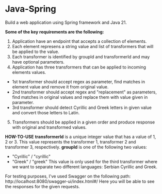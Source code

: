 # Java-Spring
Build a web application using Spring framework and Java 21.

**Some of the key requirements are the following:**
1. Application have an endpoint that accepts a collection of elements.
2. Each element represens a string value and list of transformers that will be applied to the value.
3. Each transformer is identified by groupId and transformerId and may have optional parameters.
4. Application has three transformers that can be applied to incoming elements values.
  - 1st transformer should accept regex as parameter, find matches in element value and remove it from
    original value.
  - 2nd transformer should accept regex and "replacement" as parameters, find matches in original values and
    replace them with value given in parameter.
  - 3rd transformer should detect Cyrillic and Greek letters in given value and convert those letters to Latin.
5. Transformers should be applied in a given order and produce response with original and transformed values.

**HOW-TO-USE**
**transformerId** is a unique integer value that has a value of 1, 2 or 3. This value represents the transformer 1, transformer 2 and transformer 3, respectively.
**groupId** is one of the following two values:
  - "Cyrillic" / "cyrillic"
  - "Greek" / "greek"
This value is only used for the third transformer where we want to separate two different languages: Serbian Cyrillic and Greek.

For testing purposes, I've used Swagger on the following path: http://localhost:8080/swagger-ui/index.html#/
Here you will be able to see the responses for the given requests.
